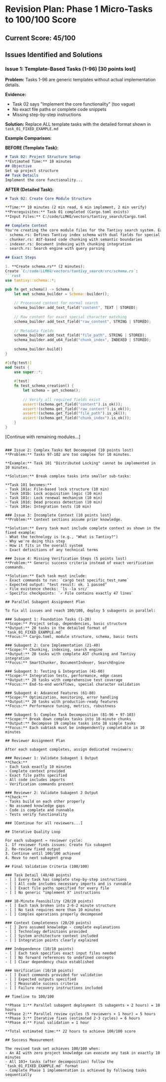 # Revision Plan: Phase 1 Micro-Tasks to 100/100 Score

## Current Score: 45/100

## Issues Identified and Solutions

### Issue 1: Template-Based Tasks (1-96) [30 points lost]
**Problem:** Tasks 1-96 are generic templates without actual implementation details.

**Evidence:**
- Task 02 says "Implement the core functionality" (too vague)
- No exact file paths or complete code snippets
- Missing step-by-step instructions

**Solution:** Replace ALL template tasks with the detailed format shown in `task_01_FIXED_EXAMPLE.md`

**Example Comparison:**

**BEFORE (Template Task):**
```markdown
# Task 02: Project Structure Setup
**Estimated Time:** 10 minutes
## Objective  
Set up project structure
## Task Details
Implement the core functionality...
```

**AFTER (Detailed Task):**
```markdown
# Task 02: Create Core Module Structure

**Time:** 10 minutes (2 min read, 6 min implement, 2 min verify)
**Prerequisites:** Task 01 completed (Cargo.toml exists)
**Input Files:** C:/code/LLMKG/vectors/tantivy_search/Cargo.toml

## Complete Context
You're creating the core module files for the Tantivy search system. Each module handles a specific responsibility:
- schema.rs: Defines Tantivy index schema with dual fields for special character support
- chunker.rs: AST-based code chunking with semantic boundaries
- indexer.rs: Document indexing with chunking integration
- search.rs: Search engine with query parsing

## Exact Steps

1. **Create schema.rs** (2 minutes):
Create `C:/code/LLMKG/vectors/tantivy_search/src/schema.rs`:
```rust
use tantivy::schema::*;

pub fn get_schema() -> Schema {
    let mut schema_builder = Schema::builder();
    
    // Processed content for normal search
    schema_builder.add_text_field("content", TEXT | STORED);
    
    // Raw content for exact special character matching  
    schema_builder.add_text_field("raw_content", STRING | STORED);
    
    // Metadata fields
    schema_builder.add_text_field("file_path", STRING | STORED);
    schema_builder.add_u64_field("chunk_index", INDEXED | STORED);
    
    schema_builder.build()
}

#[cfg(test)]
mod tests {
    use super::*;
    
    #[test]
    fn test_schema_creation() {
        let schema = get_schema();
        
        // Verify all required fields exist
        assert!(schema.get_field("content").is_ok());
        assert!(schema.get_field("raw_content").is_ok());
        assert!(schema.get_field("file_path").is_ok());
        assert!(schema.get_field("chunk_index").is_ok());
    }
}
```

[Continue with remaining modules...]
```

### Issue 2: Complex Tasks Not Decomposed (10 points lost)
**Problem:** Tasks 97-102 are too complex for 10 minutes.

**Example:** Task 101 "Distributed Locking" cannot be implemented in 10 minutes.

**Solution:** Break complex tasks into smaller sub-tasks:

**Task 101 becomes:**
- Task 101a: File-based lock structure (10 min)
- Task 101b: Lock acquisition logic (10 min)  
- Task 101c: Lock renewal mechanism (10 min)
- Task 101d: Dead process detection (10 min)
- Task 101e: Integration tests (10 min)

### Issue 3: Incomplete Context (10 points lost)
**Problem:** Context sections assume prior knowledge.

**Solution:** Every task must include complete context as shown in the fixed example:
- What the technology is (e.g., "What is Tantivy?")
- Why we're doing this step
- How it fits in the overall system
- Exact definitions of any technical terms

### Issue 4: Missing Verification Steps (5 points lost)
**Problem:** Generic success criteria instead of exact verification commands.

**Solution:** Each task must include:
- Exact commands to run: `cargo test specific_test_name`
- Expected output: "test result: ok. 1 passed"
- File existence checks: `ls -la src/`
- Specific checkpoints: `✓ File contains exactly 47 lines`

## Parallel Subagent Assignment Plan

To fix all issues and reach 100/100, deploy 5 subagents in parallel:

### Subagent 1: Foundation Tasks (1-20)
**Scope:** Project setup, dependencies, basic structure
**Output:** 20 tasks in the detailed format of `task_01_FIXED_EXAMPLE.md`
**Focus:** Cargo.toml, module structure, schema, basic tests

### Subagent 2: Core Implementation (21-40)  
**Scope:** Chunking, indexing, search engine
**Output:** 20 tasks with complete AST chunking and Tantivy integration
**Focus:** SmartChunker, DocumentIndexer, SearchEngine

### Subagent 3: Testing & Integration (41-60)
**Scope:** Integration tests, performance, edge cases  
**Output:** 20 tasks with comprehensive test coverage
**Focus:** End-to-end workflows, special character validation

### Subagent 4: Advanced Features (61-80)
**Scope:** Optimization, monitoring, error handling
**Output:** 20 tasks with production-ready features
**Focus:** Performance tuning, metrics, robustness

### Subagent 5: Complex Task Decomposition (81-96 + 97-103)
**Scope:** Break down complex tasks into 10-minute chunks
**Output:** Decompose 19 complex tasks into 38 simple tasks
**Focus:** Each subtask must be independently completable in 10 minutes

## Reviewer Assignment Plan

After each subagent completes, assign dedicated reviewers:

### Reviewer 1: Validate Subagent 1 Output
**Check:** 
- Each task exactly 10 minutes  
- Complete context provided
- Exact file paths specified
- All code includes imports
- Verification commands present

### Reviewer 2: Validate Subagent 2 Output
**Check:**
- Tasks build on each other properly
- No assumed knowledge gaps
- Code is complete and runnable
- Tests verify functionality

### [Continue for all reviewers...]

## Iterative Quality Loop

For each subagent → reviewer cycle:
1. If reviewer finds issues: Create fix subagent
2. Re-review fixed output
3. Continue until 100/100 achieved
4. Move to next subagent group

## Final Validation Criteria (100/100)

### Task Detail (40/40 points)
- [ ] Every task has complete step-by-step instructions
- [ ] All code includes necessary imports and is runnable
- [ ] Exact file paths specified for every file
- [ ] No generic "implement X" instructions

### 10-Minute Feasibility (20/20 points)
- [ ] Each task broken into 2-6-2 minute structure
- [ ] No task requires more than 10 minutes
- [ ] Complex operations properly decomposed

### Context Completeness (20/20 points)  
- [ ] Zero assumed knowledge - complete explanations
- [ ] Technology definitions provided
- [ ] System architecture context included
- [ ] Integration points clearly explained

### Independence (10/10 points)
- [ ] Each task specifies exact input files needed
- [ ] No forward references to undefined concepts
- [ ] Clear dependency chain established

### Verification (10/10 points)
- [ ] Exact commands provided for validation
- [ ] Expected outputs specified
- [ ] Measurable success criteria
- [ ] Failure recovery instructions included

## Timeline to 100/100

**Phase 1:** Parallel subagent deployment (5 subagents × 2 hours) = 10 hours
**Phase 2:** Parallel review cycles (5 reviewers × 1 hour) = 5 hours  
**Phase 3:** Iterative fixes (estimated 2-3 cycles) = 6 hours
**Phase 4:** Final validation = 1 hour

**Total estimated time:** 22 hours to achieve 100/100 score

## Success Measurement

The revised task set achieves 100/100 when:
- An AI with zero project knowledge can execute any task in exactly 10 minutes
- All 103+ tasks (after decomposition) follow the `task_01_FIXED_EXAMPLE.md` format
- Complete Phase 1 implementation is achieved by following tasks sequentially